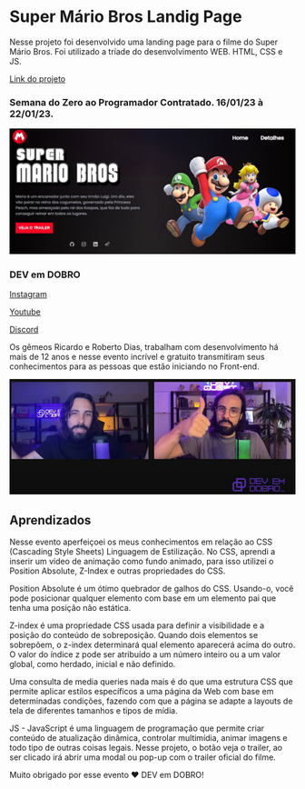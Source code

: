 
# Super Mário Bros Landig Page

Nesse projeto foi desenvolvido uma landing page para o filme do Super Mário Bros.
Foi utilizado a tríade do desenvolvimento WEB. HTML, CSS e JS.


<a href="https://hugohendrix.github.io/super-mario-bros-lp/">Link do projeto</a>

### Semana do Zero ao Programador Contratado. 16/01/23 à 22/01/23. 

![Landing Page Super Mário Bros](https://github.com/HugoHendrix/super-mario-bros-lp/blob/main/src/imagens/landing%20page%20projeto.JPG?raw=true)

### DEV em DOBRO

[Instagram](https://www.instagram.com/devemdobro/) 

[Youtube](https://www.youtube.com/@DevemDobro)

[Discord](https://discord.com/channels/821364094878613524/1064973937274015764)

Os gêmeos Ricardo e Roberto Dias, trabalham com desenvolvimento há mais de 12 anos e nesse evento incrível e gratuito transmitiram seus conhecimentos para as pessoas que estão iniciando no Front-end.

![gêmeos Ricardo e Roberto Dias](https://github.com/HugoHendrix/super-mario-bros-lp/blob/main/src/imagens/dev-em-dobro.JPG?raw=true)

## Aprendizados

Nesse evento aperfeiçoei os meus conhecimentos em relação ao CSS (Cascading Style Sheets) Linguagem de Estilização. No CSS, aprendi a inserir um vídeo de animação como fundo animado, para isso utilizei o Position Absolute, Z-Index e outras propriedades do CSS. 

Position Absolute é um ótimo quebrador de galhos do CSS. Usando-o, você pode posicionar qualquer elemento com base em um elemento pai que tenha uma posição não estática.

Z-index é uma propriedade CSS usada para definir a visibilidade e a posição do conteúdo de sobreposição. Quando dois elementos se sobrepõem, o z-index determinará qual elemento aparecerá acima do outro. O valor do índice z pode ser atribuído a um número inteiro ou a um valor global, como herdado, inicial e não definido.

Uma consulta de media queries nada mais é do que uma estrutura CSS que permite aplicar estilos específicos a uma página da Web com base em determinadas condições, fazendo com que a página se adapte a layouts de tela de diferentes tamanhos e tipos de mídia.

JS - JavaScript é uma linguagem de programação que permite criar conteúdo de atualização dinâmica, controlar multimídia, animar imagens e todo tipo de outras coisas legais. Nesse projeto, o botão veja o trailer, ao ser clicado irá abrir uma modal ou pop-up com o trailer oficial do filme.

Muito obrigado por esse evento ♥ DEV em DOBRO!
